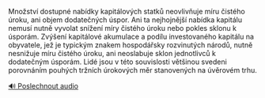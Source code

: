 
Množství dostupné nabídky kapitálových statků neovlivňuje míru čistého úroku, ani objem dodatečných úspor. Ani ta nejhojnější nabídka kapitálu nemusí nutně vyvolat snížení míry čistého úroku nebo pokles sklonu k úsporám. Zvýšení kapitálové akumulace a podílu investovaného kapitálu na obyvatele, jež je typickým znakem hospodářsky rozvinutých národů, nutně nesnižuje míru čistého úroku, ani neoslabuje sklon jednotlivců k dodatečným úsporám. Lidé jsou v této souvislosti většinou svedeni porovnáním pouhých tržních úrokových měr stanovených na úvěrovém trhu.

[🔊 Poslechnout audio](/data/7-paragraphs/audio/chapter_95/para_001-Mnostv-dostupn-nabdky-kapitlovch-statk-neov.mp3)
